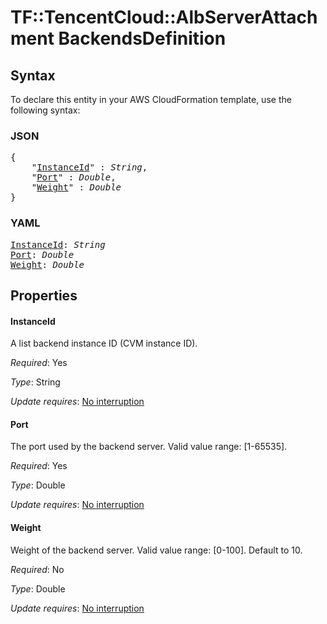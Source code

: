 # TF::TencentCloud::AlbServerAttachment BackendsDefinition

## Syntax

To declare this entity in your AWS CloudFormation template, use the following syntax:

### JSON

<pre>
{
    "<a href="#instanceid" title="InstanceId">InstanceId</a>" : <i>String</i>,
    "<a href="#port" title="Port">Port</a>" : <i>Double</i>,
    "<a href="#weight" title="Weight">Weight</a>" : <i>Double</i>
}
</pre>

### YAML

<pre>
<a href="#instanceid" title="InstanceId">InstanceId</a>: <i>String</i>
<a href="#port" title="Port">Port</a>: <i>Double</i>
<a href="#weight" title="Weight">Weight</a>: <i>Double</i>
</pre>

## Properties

#### InstanceId

A list backend instance ID (CVM instance ID).

_Required_: Yes

_Type_: String

_Update requires_: [No interruption](https://docs.aws.amazon.com/AWSCloudFormation/latest/UserGuide/using-cfn-updating-stacks-update-behaviors.html#update-no-interrupt)

#### Port

The port used by the backend server. Valid value range: [1-65535].

_Required_: Yes

_Type_: Double

_Update requires_: [No interruption](https://docs.aws.amazon.com/AWSCloudFormation/latest/UserGuide/using-cfn-updating-stacks-update-behaviors.html#update-no-interrupt)

#### Weight

Weight of the backend server. Valid value range: [0-100]. Default to 10.

_Required_: No

_Type_: Double

_Update requires_: [No interruption](https://docs.aws.amazon.com/AWSCloudFormation/latest/UserGuide/using-cfn-updating-stacks-update-behaviors.html#update-no-interrupt)

